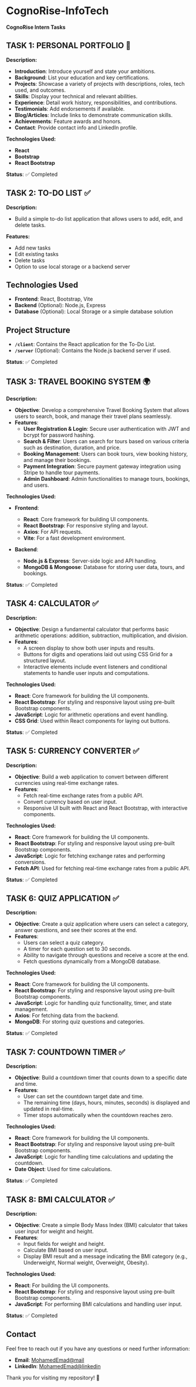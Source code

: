 # CognoRise-InfoTech

**CognoRise Intern Tasks**

## **TASK 1: PERSONAL PORTFOLIO** 🌟

**Description:**
- **Introduction**: Introduce yourself and state your ambitions.
- **Background**: List your education and key certifications.
- **Projects**: Showcase a variety of projects with descriptions, roles, tech used, and outcomes.
- **Skills**: Display your technical and relevant abilities.
- **Experience**: Detail work history, responsibilities, and contributions.
- **Testimonials**: Add endorsements if available.
- **Blog/Articles**: Include links to demonstrate communication skills.
- **Achievements**: Feature awards and honors.
- **Contact**: Provide contact info and LinkedIn profile.

**Technologies Used:**
- **React**
- **Bootstrap**
- **React Bootstrap**

**Status**: ✅ Completed

## **TASK 2: TO-DO LIST** ✅

**Description:**
- Build a simple to-do list application that allows users to add, edit, and delete tasks.

**Features:**
- Add new tasks
- Edit existing tasks
- Delete tasks
- Option to use local storage or a backend server

## **Technologies Used**

- **Frontend**: React, Bootstrap, Vite
- **Backend** (Optional): Node.js, Express
- **Database** (Optional): Local Storage or a simple database solution

## **Project Structure**

- **`/client`**: Contains the React application for the To-Do List.
- **`/server`** (Optional): Contains the Node.js backend server if used.

**Status**: ✅ Completed

## **TASK 3: TRAVEL BOOKING SYSTEM** 🌍

**Description:**
- **Objective**: Develop a comprehensive Travel Booking System that allows users to search, book, and manage their travel plans seamlessly.
- **Features**:
  - **User Registration & Login**: Secure user authentication with JWT and bcrypt for password hashing.
  - **Search & Filter**: Users can search for tours based on various criteria such as destination, duration, and price.
  - **Booking Management**: Users can book tours, view booking history, and manage their bookings.
  - **Payment Integration**: Secure payment gateway integration using Stripe to handle tour payments.
  - **Admin Dashboard**: Admin functionalities to manage tours, bookings, and users.

**Technologies Used:**
- **Frontend**:
  - **React**: Core framework for building UI components.
  - **React Bootstrap**: For responsive styling and layout.
  - **Axios**: For API requests.
  - **Vite**: For a fast development environment.

- **Backend**:
  - **Node.js & Express**: Server-side logic and API handling.
  - **MongoDB & Mongoose**: Database for storing user data, tours, and bookings.

**Status**: ✅ Completed

## **TASK 4: CALCULATOR** ✅

**Description:**
- **Objective**: Design a fundamental calculator that performs basic arithmetic operations: addition, subtraction, multiplication, and division.
- **Features**:
  - A screen display to show both user inputs and results.
  - Buttons for digits and operations laid out using CSS Grid for a structured layout.
  - Interactive elements include event listeners and conditional statements to handle user inputs and computations.

**Technologies Used:**
- **React**: Core framework for building the UI components.
- **React Bootstrap**: For styling and responsive layout using pre-built Bootstrap components.
- **JavaScript**: Logic for arithmetic operations and event handling.
- **CSS Grid**: Used within React components for laying out buttons.

**Status**: ✅ Completed

## **TASK 5: CURRENCY CONVERTER** ✅

**Description:**
- **Objective**: Build a web application to convert between different currencies using real-time exchange rates.
- **Features**:
  - Fetch real-time exchange rates from a public API.
  - Convert currency based on user input.
  - Responsive UI built with React and React Bootstrap, with interactive components.

**Technologies Used:**
- **React**: Core framework for building the UI components.
- **React Bootstrap**: For styling and responsive layout using pre-built Bootstrap components.
- **JavaScript**: Logic for fetching exchange rates and performing conversions.
- **Fetch API**: Used for fetching real-time exchange rates from a public API.

**Status**: ✅ Completed

## **TASK 6: QUIZ APPLICATION** ✅

**Description:**
- **Objective**: Create a quiz application where users can select a category, answer questions, and see their scores at the end.
- **Features**:
  - Users can select a quiz category.
  - A timer for each question set to 30 seconds.
  - Ability to navigate through questions and receive a score at the end.
  - Fetch questions dynamically from a MongoDB database.

**Technologies Used:**
- **React**: Core framework for building the UI components.
- **React Bootstrap**: For styling and responsive layout using pre-built Bootstrap components.
- **JavaScript**: Logic for handling quiz functionality, timer, and state management.
- **Axios**: For fetching data from the backend.
- **MongoDB**: For storing quiz questions and categories.

**Status**: ✅ Completed

## **TASK 7: COUNTDOWN TIMER** ✅

**Description:**
- **Objective**: Build a countdown timer that counts down to a specific date and time.
- **Features**:
  - User can set the countdown target date and time.
  - The remaining time (days, hours, minutes, seconds) is displayed and updated in real-time.
  - Timer stops automatically when the countdown reaches zero.

**Technologies Used:**
- **React**: Core framework for building the UI components.
- **React Bootstrap**: For styling and responsive layout using pre-built Bootstrap components.
- **JavaScript**: Logic for handling time calculations and updating the countdown.
- **Date Object**: Used for time calculations.

**Status**: ✅ Completed


## **TASK 8: BMI CALCULATOR** ✅

**Description:**
- **Objective**: Create a simple Body Mass Index (BMI) calculator that takes user input for weight and height.
- **Features**:
  - Input fields for weight and height.
  - Calculate BMI based on user input.
  - Display BMI result and a message indicating the BMI category (e.g., Underweight, Normal weight, Overweight, Obesity).

**Technologies Used:**
- **React**: For building the UI components.
- **React Bootstrap**: For styling and responsive layout using pre-built Bootstrap components.
- **JavaScript**: For performing BMI calculations and handling user input.

**Status**: ✅ Completed


## **Contact**

Feel free to reach out if you have any questions or need further information:

- **Email**: [MohamedEmad@mail](mailto:mohamed.emad.ali.me@gmail.com)
- **LinkedIn**: [MohamedEmad@linkedin](https://www.linkedin.com/in/mohamed-e-mad)

Thank you for visiting my repository! 🙌
